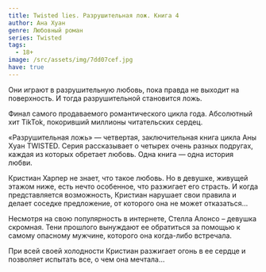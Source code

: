 ```yaml
---
title: Twisted lies. Разрушительная лож. Книга 4
author: Ана Хуан
genre: Любовный роман
series: Twisted
tags:
  - 18+
image: /src/assets/img/7dd07cef.jpg
have: true
---
```

Они играют в разрушительную любовь, пока правда не выходит на поверхность. И тогда разрушительной становится ложь.

Финал самого продаваемого романтического цикла года. Абсолютный хит TikTok, покоривший миллионы читательских сердец.

«Разрушительная ложь» — четвертая, заключительная книга цикла Аны Хуан TWISTED. Серия рассказывает о четырех очень разных подругах, каждая из которых обретает любовь. Одна книга — одна история любви.

Кристиан Харпер не знает, что такое любовь. Но в девушке, живущей этажом ниже, есть нечто особенное, что разжигает его страсть. И когда представляется возможность, Кристиан нарушает свои правила и делает соседке предложение, от которого она не может отказаться…

Несмотря на свою популярность в интернете, Стелла Алонсо – девушка скромная. Тени прошлого вынуждают ее обратиться за помощью к самому опасному мужчине, которого она когда-либо встречала.

При всей своей холодности Кристиан разжигает огонь в ее сердце и позволяет испытать все, о чем она мечтала…
